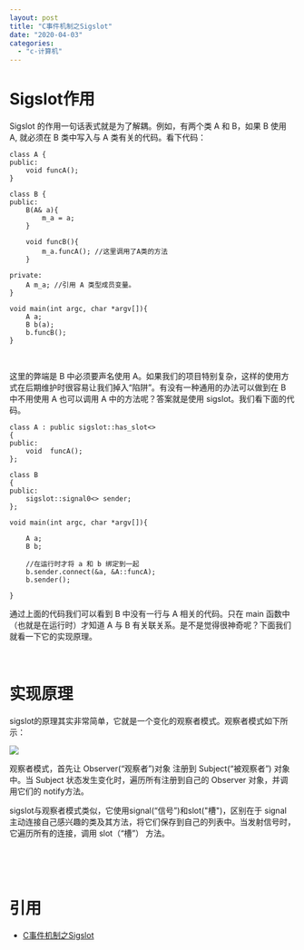 ```yaml
---
layout: post
title: "C事件机制之Sigslot"
date: "2020-04-03"
categories: 
  - "c-计算机"
---
```


# Sigslot作用

Sigslot 的作用一句话表式就是为了解耦。例如，有两个类 A 和 B，如果 B 使用 A, 就必须在 B 类中写入与 A 类有关的代码。看下代码：

```
class A {
public:
    void funcA();
}

class B {
public:
    B(A& a){
        m_a = a;
    }
    
    void funcB(){
        m_a.funcA(); //这里调用了A类的方法
    }
  
private:
    A m_a; //引用 A 类型成员变量。
}

void main(int argc, char *argv[]){
    A a;
    B b(a);
    b.funcB();
}
```

 

这里的弊端是 B 中必须要声名使用 A。如果我们的项目特别复杂，这样的使用方式在后期维护时很容易让我们掉入“陷阱”。有没有一种通用的办法可以做到在 B 中不用使用 A 也可以调用 A 中的方法呢？答案就是使用 sigslot。我们看下面的代码。

```
class A : public sigslot::has_slot<>  
{  
public:  
    void  funcA();  
};

class B  
{  
public:  
    sigslot::signal0<> sender;  
};  
  
void main(int argc, char *argv[]){

    A a;  
    B b;
    
    //在运行时才将 a 和 b 绑定到一起  
    b.sender.connect(&a, &A::funcA);   
    b.sender();
    
}
```

通过上面的代码我们可以看到 B 中没有一行与 A 相关的代码。只在 main 函数中（也就是在运行时）才知道 A 与 B 有关联关系。是不是觉得很神奇呢？下面我们就看一下它的实现原理。

 

# 实现原理

sigslot的原理其实非常简单，它就是一个变化的观察者模式。观察者模式如下所示：

[![](/assets/image/default/v2-8725df1df2a96491173397a90dbcae9b_720w.jpg)](http://127.0.0.1/?attachment_id=3287)

观察者模式，首先让 Observer(“观察者”)对象 注册到 Subject(“被观察者”) 对象中。当 Subject 状态发生变化时，遍历所有注册到自己的 Observer 对象，并调用它们的 notify方法。

sigslot与观察者模式类似，它使用signal(“信号”)和slot("槽")，区别在于 signal 主动连接自己感兴趣的类及其方法，将它们保存到自己的列表中。当发射信号时，它遍历所有的连接，调用 slot（“槽”） 方法。

 

 

# 引用

- [C事件机制之Sigslot](https://zhuanlan.zhihu.com/p/30389662)
